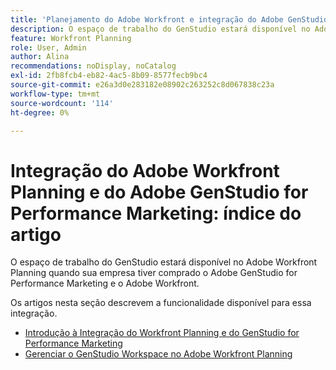 ```yaml
---
title: 'Planejamento do Adobe Workfront e integração do Adobe GenStudio for Performance Marketing: índice de artigos'
description: O espaço de trabalho do GenStudio estará disponível no Adobe Workfront Planning quando sua empresa tiver comprado o Adobe GenStudio for Performance Marketing e o Adobe Workfront. Os artigos nesta seção descrevem a funcionalidade disponível para essa integração.
feature: Workfront Planning
role: User, Admin
author: Alina
recommendations: noDisplay, noCatalog
exl-id: 2fb8fcb4-eb82-4ac5-8b09-8577fecb9bc4
source-git-commit: e26a3d0e283182e08902c263252c8d067838c23a
workflow-type: tm+mt
source-wordcount: '114'
ht-degree: 0%

---
```



# Integração do Adobe Workfront Planning e do Adobe GenStudio for Performance Marketing: índice do artigo

O espaço de trabalho do GenStudio estará disponível no Adobe Workfront Planning quando sua empresa tiver comprado o Adobe GenStudio for Performance Marketing e o Adobe Workfront.

Os artigos nesta seção descrevem a funcionalidade disponível para essa integração.

* [Introdução à Integração do Workfront Planning e do GenStudio for Performance Marketing](/help/quicksilver/planning/planning-and-genstudio-integration/get-started-with-workfront-planning-and-genstudio-integration.md)
* [Gerenciar o GenStudio Workspace no Adobe Workfront Planning](/help/quicksilver/planning/planning-and-genstudio-integration/manage-gen-studio-workspace-in-planning.md)
  <!--* [Promote Adobe Workfront Planning workspace to GenStudio](/help/quicksilver/planning/planning-and-genstudio-integration/promote-planning-workspace-to-genstudio.md)-->
